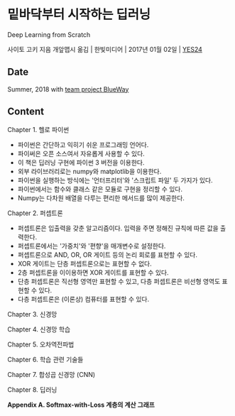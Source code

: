 # 밑바닥부터 시작하는 딥러닝

Deep Learning from Scratch

사이토 고키 지음 개앞맵시 옮김 | 한빛미디어 | 2017년 01월 02일 | [YES24](http://www.yes24.com/Product/Goods/34970929)

## Date

Summer, 2018 with [team project BlueWay](https://github.com/BlueWay-KU/Study)

## Content

Chapter 1. 헬로 파이썬
- 파이썬은 간단하고 익히기 쉬운 프로그래밍 언어다.
- 파이써은 오픈 소스여서 자유롭게 사용할 수 있다.
- 이 책은 딥러닝 구현에 파이썬 3 버전을 이용한다.
- 외부 라이브러리로는 numpy와 matplotlib을 이용한다.
- 파이썬을 실행하는 방식에는 '언터프리터'와 '스크립트 파일' 두 가지가 있다.
- 파이썬에서는 함수와 클래스 같은 모듈로 구현을 정리할 수 있다.
- Numpy는 다차원 배열을 다루는 편리한 메서드를 많이 제공한다.

Chapter 2. 퍼셉트론
- 퍼셉트론은 입출력을 갖춘 알고리즘이다. 입력을 주면 정해진 규칙에 따른 값을 출력한다.
- 퍼셉트론에서는 '가중치'와 '편향'을 매개변수로 설정한다.
- 퍼셉트론으로 AND, OR, OR 게이트 등의 논리 회로를 표현할 수 있다.
- XOR 게이트는 단층 퍼셉트론으로는 표현할 수 없다.
- 2층 퍼셉트론을 이이용하면 XOR 게이트를 표현할 수 있다.
- 단층 퍼셉트론은 직선형 영역만 표현할 수 있고, 다층 퍼셉트론은 비선형 영역도 표현할 수 있다.
- 다층 퍼셉트론은 (이론상) 컴퓨터를 표현할 수 있다.

Chapter 3. 신경망

Chapter 4. 신경망 학습

Chapter 5. 오차역전파법

Chapter 6. 학습 관련 기술들

Chapter 7. 합성곱 신경망 (CNN)

Chapter 8. 딥러닝

**Appendix A. Softmax-with-Loss 계층의 계산 그래프**
